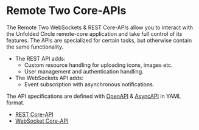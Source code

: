 # Remote Two Core-APIs

The Remote Two WebSockets & REST Core-APIs allow you to interact with the Unfolded Circle remote-core application and
take full control of its features. The APIs are specialized for certain tasks, but otherwise contain the same
functionality.

- The REST API adds:
    - Custom resource handling for uploading icons, images etc.
    - User management and authentication handling.
- The WebSockets API adds:
    - Event subscription with asynchronous notifications.

The API specifications are defined with [OpenAPI](https://swagger.io/specification/) & [AsyncAPI](https://www.asyncapi.com/)
in YAML format.

- [REST Core-API](rest)
- [WebSocket Core-API](websocket)
